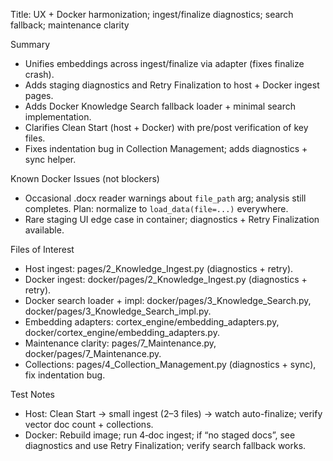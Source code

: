 Title: UX + Docker harmonization; ingest/finalize diagnostics; search fallback; maintenance clarity

Summary
- Unifies embeddings across ingest/finalize via adapter (fixes finalize crash).
- Adds staging diagnostics and Retry Finalization to host + Docker ingest pages.
- Adds Docker Knowledge Search fallback loader + minimal search implementation.
- Clarifies Clean Start (host + Docker) with pre/post verification of key files.
- Fixes indentation bug in Collection Management; adds diagnostics + sync helper.

Known Docker Issues (not blockers)
- Occasional .docx reader warnings about `file_path` arg; analysis still completes. Plan: normalize to `load_data(file=...)` everywhere.
- Rare staging UI edge case in container; diagnostics + Retry Finalization available.

Files of Interest
- Host ingest: pages/2_Knowledge_Ingest.py (diagnostics + retry).
- Docker ingest: docker/pages/2_Knowledge_Ingest.py (diagnostics + retry).
- Docker search loader + impl: docker/pages/3_Knowledge_Search.py, docker/pages/3_Knowledge_Search_impl.py.
- Embedding adapters: cortex_engine/embedding_adapters.py, docker/cortex_engine/embedding_adapters.py.
- Maintenance clarity: pages/7_Maintenance.py, docker/pages/7_Maintenance.py.
- Collections: pages/4_Collection_Management.py (diagnostics + sync), fix indentation bug.

Test Notes
- Host: Clean Start → small ingest (2–3 files) → watch auto-finalize; verify vector doc count + collections.
- Docker: Rebuild image; run 4‑doc ingest; if “no staged docs”, see diagnostics and use Retry Finalization; verify search fallback works.

